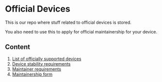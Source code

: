 # Official Devices
This is our repo where stuff related to official devices is stored.

You also need to use this to apply for official maintainership for your device.

## Content
1. [List of officially supported devices](devices.md)
2. [Device stability requirements](requirements.md)
3. [Maintainer requirements](maintainerreq.md)
4. [Maintainership form](https://github.com/Project-Awaken/official_devices/issues/new/choose)
